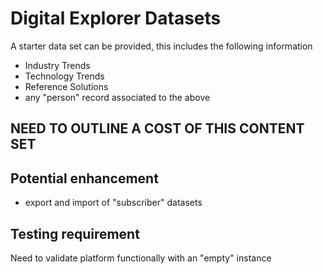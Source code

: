 # Digital Explorer Datasets

A starter data set can be provided, this includes the following information

- Industry Trends
- Technology Trends
- Reference Solutions
- any "person" record associated to the above

## NEED TO OUTLINE A COST OF THIS CONTENT SET

## Potential enhancement
- export and import of "subscriber" datasets

##  Testing requirement
Need to validate platform functionally with an "empty" instance
